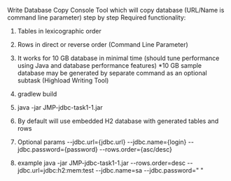 Write Database Copy Console Tool which will copy database (URL/Name is command line parameter) step by step Required functionality: 
1. Tables in lexicographic order
2. Rows in direct or reverse order (Command Line Parameter) 
3. It works for 10 GB database in minimal time (should tune performance using Java and database performance features) 
*10 GB sample database may be generated by separate command as an optional subtask (Highload Writing Tool)

1. gradlew build
2. java -jar JMP-jdbc-task1-1.jar
3. By default will use embedded H2 database with generated tables and rows
4. Optional params --jdbc.url={jdbc.url} --jdbc.name={login} --jdbc.password={password} --rows.order={asc/desc}
5. example java -jar JMP-jdbc-task1-1.jar --rows.order=desc --jdbc.url=jdbc:h2:mem:test --jdbc.name=sa --jdbc.password=" "
